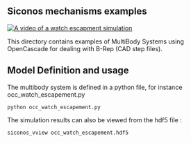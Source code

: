 Siconos mechanisms examples
---------------------------

[![A video of a watch escapment simulation](https://gricad-gitlab.univ-grenoble-alpes.fr/nonsmooth/siconos-tutorials/blob/master/examples/mechanics/MultiBodySystems/WatchEscapment/WatchEscapementMechanism.png)](https://www.youtube.com/watch?v=FhxgG4FdAgQ)


This directory contains examples of MultiBody Systems using OpenCascade for dealing with B-Rep (CAD step files).

Model Definition and usage
--------------------------

The multibody system is defined in a python file, for instance occ_watch_escapement.py

    python occ_watch_escapement.py


The simulation results can also be viewed from the hdf5 file :

    siconos_vview occ_watch_escapement.hdf5
